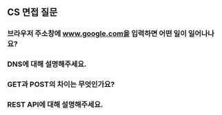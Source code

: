 ## <a id="cs" />CS 면접 질문

### 브라우저 주소창에 www.google.com을 입력하면 어떤 일이 일어나나요?

### DNS에 대해 설명해주세요.

### GET과 POST의 차이는 무엇인가요?

### REST API에 대해 설명해주세요.
